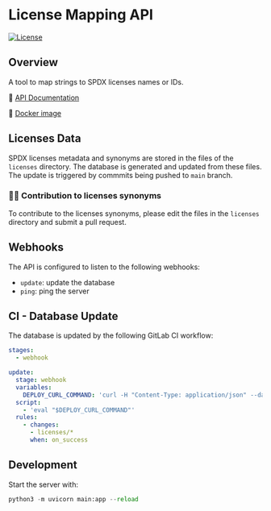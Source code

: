 # License Mapping API 

[![License](https://img.shields.io/badge/License-Apache_2.0-blue.svg)](https://opensource.org/licenses/Apache-2.0) 


## Overview
A tool to map strings to SPDX licenses names or IDs. 

📄 [API Documentation](https://observatory.openebench.bsc.es/licenses-mapping/docs) 

🐳 [Docker image](https://hub.docker.com/repository/docker/emartps/license-mapping-api/general)

## Licenses Data
SPDX licenses metadata and synonyms are stored in the files of the `licenses` directory. The database is generated and updated from these files. The update is triggered by commmits being pushed to `main` branch. 

### 🙌🏻 Contribution to licenses synonyms 
To contribute to the licenses synonyms, please edit the files in the `licenses` directory and submit a pull request.

## Webhooks 
The API is configured to listen to the following webhooks:
- `update`: update the database
- `ping`: ping the server

## CI - Database Update 
The database is updated by the following GitLab CI workflow:

```yaml
stages:
  - webhook

update:
  stage: webhook
  variables:
    DEPLOY_CURL_COMMAND: 'curl -H "Content-Type: application/json" --data @data.json https://396e-84-88-188-229.ngrok-free.app/webhooks'
  script:
    - 'eval "$DEPLOY_CURL_COMMAND"'
  rules:
    - changes:
      - licenses/*
      when: on_success
```


## Development
Start the server with:
```python
python3 -m uvicorn main:app --reload
``` 